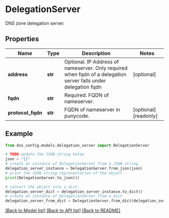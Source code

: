# DelegationServer

DNS zone delegation server.

## Properties

Name | Type | Description | Notes
------------ | ------------- | ------------- | -------------
**address** | **str** | Optional. IP Address of nameserver.  Only required when fqdn of a delegation server falls under delegation fqdn | [optional] 
**fqdn** | **str** | Required. FQDN of nameserver. | 
**protocol_fqdn** | **str** | FQDN of nameserver in punycode. | [optional] [readonly] 

## Example

```python
from dns_config.models.delegation_server import DelegationServer

# TODO update the JSON string below
json = "{}"
# create an instance of DelegationServer from a JSON string
delegation_server_instance = DelegationServer.from_json(json)
# print the JSON string representation of the object
print(DelegationServer.to_json())

# convert the object into a dict
delegation_server_dict = delegation_server_instance.to_dict()
# create an instance of DelegationServer from a dict
delegation_server_from_dict = DelegationServer.from_dict(delegation_server_dict)
```
[[Back to Model list]](../README.md#documentation-for-models) [[Back to API list]](../README.md#documentation-for-api-endpoints) [[Back to README]](../README.md)


